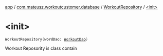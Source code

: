 [app](../../index.md) / [com.mateusz.workoutcustomer.database](../index.md) / [WorkoutRepository](index.md) / [&lt;init&gt;](./-init-.md)

# &lt;init&gt;

`WorkoutRepository(wordDao: `[`WorkoutDao`](../-workout-dao/index.md)`)`

Workout Reposority is class contain

